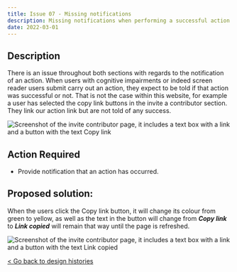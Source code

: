 ```yaml
---
title: Issue 07 - Missing notifications 
description: Missing notifications when performing a successful action (copy link button).
date: 2022-03-01
---
```

## Description
There is an issue throughout both sections with regards to the notification of an action. When users with cognitive impairments or indeed screen reader users submit carry out an action, they expect to be told if that action was successful or not. That is not the case within this website, for example a user has selected the copy link buttons in the invite a contributor section. They link our action link but are not told of any success. 

![Screenshot of the invite contributor page, it includes a text box with a link and a button with the text Copy link](/images/a2become/missing/01-invite.JPG "Screenshot of the invite contributor page")

## Action Required 
- Provide notification that an action has occurred.

## Proposed solution:
When the users click the Copy link button, it will change its colour from green to yellow, as well as the text in the button will change from ***Copy link*** to ***Link copied*** will remain that way until the page is refreshed. 

![Screenshot of the invite contributor page, it includes a text box with a link and a button with the text Link copied](/images/a2become/missing/02-invite.JPG "Re-design of the Copy link button after it has been clicked.")

<a class="govuk-link" href="/a2b-external/"> < Go back to design histories</a>